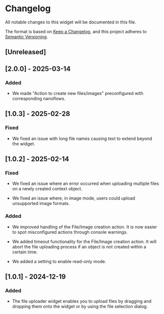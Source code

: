# Changelog

All notable changes to this widget will be documented in this file.

The format is based on [Keep a Changelog](https://keepachangelog.com/en/1.0.0/), and this project adheres to [Semantic Versioning](https://semver.org/spec/v2.0.0.html).

## [Unreleased]

## [2.0.0] - 2025-03-14

### Added

-   We made "Action to create new files/images" preconfigured with corresponding nanoflows.

## [1.0.3] - 2025-02-28

### Fixed

-   We fixed an issue with long file names causing text to extend beyond the widget.

## [1.0.2] - 2025-02-14

### Fixed

-   We fixed an issue where an error occurred when uploading multiple files on a newly created context object.

-   We fixed an issue where, in image mode, users could upload unsupported image formats.

### Added

-   We improved handling of the File/Image creation action. It is now easier to spot misconfigured actions through console warnings.

-   We added timeout functionality for the File/Image creation action. It will abort the file uploading process if an object is not created within a certain time.

-   We added a setting to enable read-only mode.

## [1.0.1] - 2024-12-19

### Added

-   The file uploader widget enables you to upload files by dragging and dropping them onto the widget or by using the file selection dialog.
